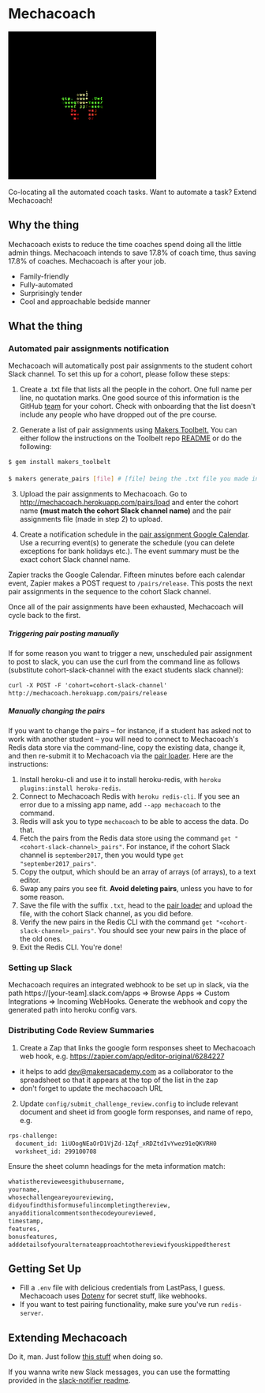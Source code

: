# Mechacoach

![Mechacoach as a Braintree entity](docs_images/mechacoach.gif)

Co-locating all the automated coach tasks. Want to automate a task? Extend Mechacoach!

## Why the thing

Mechacoach exists to reduce the time coaches spend doing all the little admin things. Mechacoach intends to save 17.8% of coach time, thus saving 17.8% of coaches. Mechacoach is after your job.

- Family-friendly
- Fully-automated
- Surprisingly tender
- Cool and approachable bedside manner

## What the thing

### Automated pair assignments notification

Mechacoach will automatically post pair assignments to the student cohort Slack channel.  To set this up for a cohort, please follow these steps:

1. Create a .txt file that lists all the people in the cohort.  One full name per line, no quotation marks.  One good source of this information is the GitHub [team](https://github.com/orgs/makersacademy/teams) for your cohort.  Check with onboarding that the list doesn't include any people who have dropped out of the pre course.

2. Generate a list of pair assignments using [Makers Toolbelt.](https://github.com/makersacademy/toolbelt) You can either follow the instructions on the Toolbelt repo [README](https://github.com/makersacademy/toolbelt/blob/master/README.md) or do the following:

```bash
$ gem install makers_toolbelt

$ makers generate_pairs [file] # [file] being the .txt file you made in step 1
```

3. Upload the pair assignments to Mechacoach.  Go to http://mechacoach.herokuapp.com/pairs/load and enter the cohort name **(must match the cohort Slack channel name)** and the pair assignments file (made in step 2) to upload.

4. Create a notification schedule in the [pair assignment Google Calendar](https://www.google.com/calendar/embed?src=makersacademy.com_evddbhj972183cdquke82v10o0%40group.calendar.google.com&ctz=Europe/London).  Use a recurring event(s) to generate the schedule (you can delete exceptions for bank holidays etc.).  The event summary must be the exact cohort Slack channel name.

Zapier tracks the Google Calendar.  Fifteen minutes before each calendar event, Zapier makes a POST request to `/pairs/release`.  This posts the next pair assignments in the sequence to the cohort Slack channel.

Once all of the pair assignments have been exhausted, Mechacoach will cycle back to the first.

##### Triggering pair posting manually

If for some reason you want to trigger a new, unscheduled pair assignment to post to slack, you can use the curl from the command line as follows (substitute cohort-slack-channel with the exact students slack channel):

```
curl -X POST -F 'cohort=cohort-slack-channel' http://mechacoach.herokuapp.com/pairs/release
```

##### Manually changing the pairs

If you want to change the pairs – for instance, if a student has asked not to work with another student – you will need to connect to Mechacoach's Redis data store via the command-line, copy the existing data, change it, and then re-submit it to Mechacoach via the [pair loader](http://mechacoach.herokuapp.com/pairs/load). Here are the instructions:

1. Install heroku-cli and use it to install heroku-redis, with `heroku plugins:install heroku-redis`.
2. Connect to Mechacoach Redis with `heroku redis-cli`. If you see an error due to a missing app name, add `--app mechacoach` to the command.
3. Redis will ask you to type `mechacoach` to be able to access the data. Do that.
4. Fetch the pairs from the Redis data store using the command `get "<cohort-slack-channel>_pairs"`. For instance, if the cohort Slack channel is `september2017`, then you would type `get "september2017_pairs"`.
5. Copy the output, which should be an array of arrays (of arrays), to a text editor.
6. Swap any pairs you see fit. **Avoid deleting pairs**, unless you have to for some reason.
7. Save the file with the suffix `.txt`, head to the [pair loader](http://mechacoach.herokuapp.com/pairs/load) and upload the file, with the cohort Slack channel, as you did before.
8. Verify the new pairs in the Redis CLI with the command `get "<cohort-slack-channel>_pairs"`. You should see your new pairs in the place of the old ones.
9. Exit the Redis CLI. You're done!

### Setting up Slack

Mechacoach requires an integrated webhook to be set up in slack, via the path https://[your-team].slack.com/apps => Browse Apps => Custom Integrations => Incoming WebHooks. Generate the webhook and copy the generated path into heroku config vars.

### Distributing Code Review Summaries

1. Create a Zap that links the google form responses sheet to Mechacoach web hook, e.g. https://zapier.com/app/editor-original/6284227
  - it helps to add dev@makersacademy.com as a collaborator to the spreadsheet so that it appears at the top of the list in the zap
  - don't forget to update the mechacoach URL
2. Update `config/submit_challenge_review.config` to include relevant document and sheet id from google form responses, and name of repo, e.g.

```
rps-challenge:
  document_id: 1iUOogNEaOrD1VjZd-1Zqf_xRDZtdIvYwez91eQKVRH0
  worksheet_id: 299100708
```

Ensure the sheet column headings for the meta information match:

```
whatistherevieweesgithubusername,
yourname,
whosechallengeareyoureviewing,
didyoufindthisformusefulincompletingthereview,
anyadditionalcommentsonthecodeyoureviewed,
timestamp,
features,
bonusfeatures,
adddetailsofyouralternateapproachtothereviewifyouskippedtherest
```

## Getting Set Up

- Fill a `.env` file with delicious credentials from LastPass, I guess. Mechacoach uses [Dotenv](https://github.com/bkeepers/dotenv) for secret stuff, like webhooks.
- If you want to test pairing functionality, make sure you've run `redis-server`.

## Extending Mechacoach

Do it, man. Just follow [this stuff](contributing.md) when doing so.

If you wanna write new Slack messages, you can use the formatting provided in the [slack-notifier readme](https://github.com/stevenosloan/slack-notifier).
